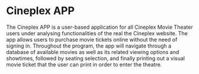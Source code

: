 # Cineplex APP
The Cineplex APP is a user-based application for all Cineplex Movie Theater users under analysing functionalities of the real the Cineplex website. The app allows users to purchase movie tickets online without the need of signing in. Throughout the program, the app will navigate through a database of available movies as well as its related viewing options and showtimes, followed by seating selection, and finally printing out a visual movie ticket that the user can print in order to enter the theatre. 
